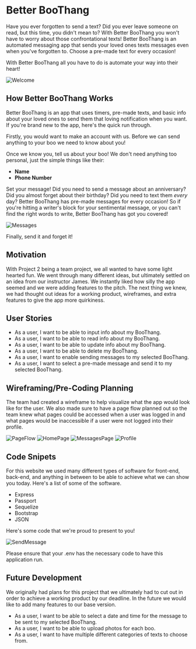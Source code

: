# Better BooThang
Have you ever forgotten to send a text? Did you ever leave someone on read, but this time, you didn't mean to? With Better BooThang you won't have to worry about those confrontational texts! Better BooThang is an automated messaging app that sends your loved ones texts messages even when you've forgotten to. Choose a pre-made text for every occasion!

With Better BooThang all you have to do is automate your way into their heart!

![Welcome](public/images/Welcome.png)

## How Better BooThang Works
Better BooThang is an app that uses timers, pre-made texts, and basic info about your loved ones to send them that loving notification when you want. If you're brand new to the app, here's the quick run through.

Firstly, you would want to make an account with us. Before we can send anything to your boo we need to know about you!

Once we know you, tell us about your boo! We don't need anything too personal, just the simple things like their:
- **Name**
- **Phone Number**

Set your message! Did you need to send a message about an anniversary? Did you almost forget about their birthday? Did you need to text them *every* day? Better BooThang has pre-made messages for every occasion! So if you're hitting a writer's block for your sentimental message, or you can't find the right words to write, Better BooThang has got you covered!

![Messages](public/images/Messages.png)

Finally, send it and forget it!

## Motivation
With Project 2 being a team project, we all wanted to have some light hearted fun. We went through many different ideas, but ultimately settled on an idea from our instructor James. We instantly liked how silly the app seemed and we were adding features to the pitch. The next thing we knew, we had thought out ideas for a working product, wireframes, and extra features to give the app more quirkiness.

## User Stories
- As a user, I want to be able to input info about my BooThang.
- As a user, I want to be able to read info about my BooThang.
- As a user, I want to be able to update info about my BooThang.
- As a user, I want to be able to delete my BooThang.
- As a user, I want to enable sending messages to my selected BooThang.
- As a user, I want to select a pre-made message and send it to my selected BooThang.

## Wireframing/Pre-Coding Planning
The team had created a wireframe to help visualize what the app would look like for the user. We also made sure to have a page flow planned out so the team knew what pages could be accessed when a user was logged in and what pages would be inaccessible if a user were not logged into their profile.

![PageFlow](public/images/PageFlow.png)
![HomePage](public/images/BBTHome.png)
![MessagesPage](public/images/BBTMessages.png)
![Profile](public/images/BBTProfile.png)

## Code Snipets
For this website we used many different types of software for front-end, back-end, and anything in between to be able to achieve what we can show you today. Here's a list of some of the software.
- Express
- Passport
- Sequelize
- Bootstrap
- JSON

Here's some code that we're proud to present to you!

![SendMessage](public/images/SendMessage.png)

Please ensure that your .env has the necessary code to have this application run.

## Future Development
We originally had plans for this project that we ultimately had to cut out in order to achieve a working product by our deadline. In the future we would like to add many features to our base version.
- As a user, I want to be able to select a date and time for the message to be sent to my selected BooThang.
- As a user, I want to be able to upload photos for each boo.
- As a user, I want to have multiple different categories of texts to choose from.